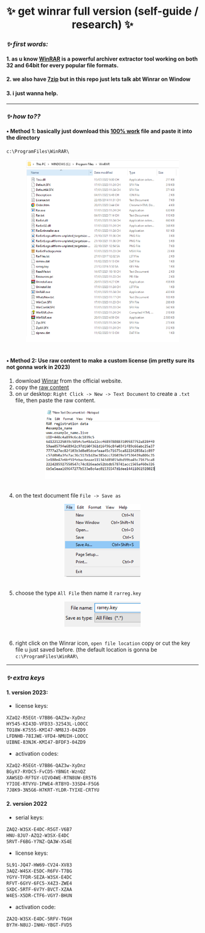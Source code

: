 <h1 align="center"> ✨ get winrar full version (self-guide / research) ✨ </h1> 

### ***✨ first words:*** 
#### 1. as u know [WinRAR](https://www.win-rar.com/) is a powerful archiver extractor tool working on both 32 and 64bit for every popular file formats.
#### 2. we also have [7zip](https://www.7-zip.org/) but in this repo just lets talk abt Winrar on Window
#### 3. i just wanna help. 

---

### ***✨ how to??*** 

#### • Method 1: basically just download this [100% work](https://github.com/nnbaocuong99/free-winrar/blob/main/key-files-collection/100%25%20work.zip) file and paste it into the directory 

```
c:\ProgramFiles\WinRAR\ 
```

<div align="center">
    <img src="https://github.com/nnbaocuong99/free-winrar/blob/main/imgs/directory.png" alt="uvu" width="400">
    <br>
    <br>
</div>

<!--
<img src="https://github.com/nnbaocuong99/free-winrar/blob/main/imgs/directory.png">
-->

#### • Method 2: Use raw content to make a custom license (im pretty sure its not gonna work in 2023)

1. download [Winrar](https://www.win-rar.com/download.html?&L=0) from the official website.
2. copy the [raw content](https://github.com/nnbaocuong99/free-winrar/tree/main/content)
3. on ur desktop: `Right Click -> New -> Text Document`  to create a `.txt` file, then paste the raw content.

<div align="center">
    <img src="https://github.com/nnbaocuong99/free-winrar/blob/main/imgs/text%20document.png" alt="uvu" width="300">
    <br>
    <br>
</div>

4. on the text document file `File -> Save as`
<div align="center">
    <img src="https://github.com/nnbaocuong99/free-winrar/blob/main/imgs/save%20as.png" alt="uvu" width="200">
    <br>
    <br>
</div>

5. choose the type `All File` then name it `rarreg.key`
<div align="center">
    <img src="https://github.com/nnbaocuong99/free-winrar/blob/main/imgs/setting.png" alt="uvu" width="200">
    <br>
    <br>
</div>

6. right click on the Winrar icon, `open file location` copy or cut the key file u just saved before. (the default location is gonna be `c:\ProgramFiles\WinRAR\`

---

### ***✨ extra keys*** 

#### 1. version 2023:
- license keys:
```
XZaQ2-R5EGt-V7BB6-QAZ3w-XyDnz
HY545-KI43D-VFD33-32543L-LOOCC
TO18W-K755S-KMI47-NM8J3-04ZD9
LFDNHB-78IJWE-VFD4-NMUIH-LOOCC
UIBNE-83NJK-KMI47-BFDF3-04ZD9
```

- activation codes:
```
XZaQ2-R5EGt-V7BB6-QAZ3w-XyDnz
BGyX7-RYDC5-FvCD5-YBNGt-WznQZ
XAWSED-RFTGY-UIVO4WE-RTN8UW-ER5T6
Y7IOE-RTVYU-IPWE4-RTBYO-33SD4-F5G6
7J8K9-3N5G6-H7KRT-YLDR-TYIXE-CRTYU
```

#### 2. version 2022
- serial keys:
```
ZAQ2-W3SX-E4DC-R5GT-V6B7
HNU-8JU7-AZQ2-W3SX-E4DC
5RVT-F6BG-Y7NZ-QA3W-XS4E
```

- license keys:
```
SL91-JQ47-HW69-CV24-XV83
3AQZ-W4SX-E5DC-R6FV-T7BG
YGYV-TFDR-SEZA-W3SX-E4DC
RFVT-6GYV-6FC5-X4Z3-ZWE4
SXDC-5RTF-6V7Y-BVCT-XZAA
W4ES-X5DR-CTF6-VGY7-BHUN
```

- activation code:
```
ZA2Q-W3SX-E4DC-5RFV-T6GH
BY7H-N8UJ-INHU-YBGT-FVD5
```
